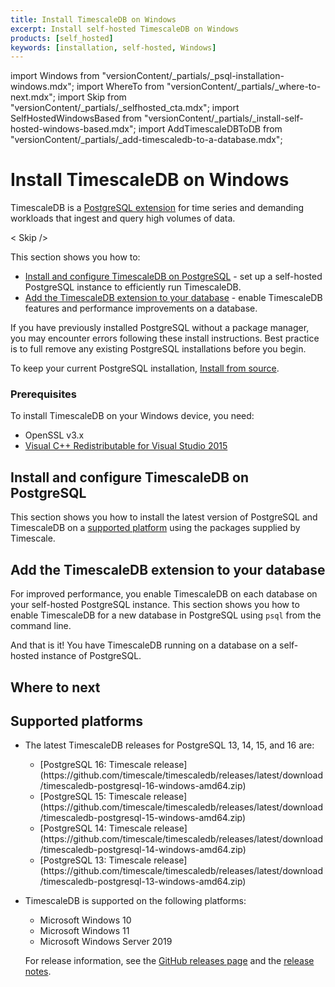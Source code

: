 ```yaml
---
title: Install TimescaleDB on Windows
excerpt: Install self-hosted TimescaleDB on Windows
products: [self_hosted]
keywords: [installation, self-hosted, Windows]
---
```


import Windows from "versionContent/_partials/_psql-installation-windows.mdx";
import WhereTo from "versionContent/_partials/_where-to-next.mdx";
import Skip from "versionContent/_partials/_selfhosted_cta.mdx";
import SelfHostedWindowsBased from "versionContent/_partials/_install-self-hosted-windows-based.mdx";
import AddTimescaleDBToDB from "versionContent/_partials/_add-timescaledb-to-a-database.mdx";

# Install TimescaleDB on Windows

TimescaleDB is a [PostgreSQL extension](https://www.postgresql.org/docs/current/external-extensions.html) for
time series and demanding workloads that ingest and query high volumes of data.

< Skip />

This section shows you how to:

* [Install and configure TimescaleDB on PostgreSQL](#install-and-configure-timescaledb-on-postgresql) - set up
  a self-hosted PostgreSQL instance to efficiently run TimescaleDB. 
* [Add the TimescaleDB extension to your database](#add-the-timescaledb-extension-to-your-database) - enable TimescaleDB features and
  performance improvements on a database.

<Highlight type="warning">

If you have previously installed PostgreSQL without a package manager, you may encounter errors
following these install instructions. Best practice is to full remove any existing PostgreSQL
installations before you begin.

To keep your current PostgreSQL installation, [Install from source][install-from-source].
</Highlight>

### Prerequisites

To install TimescaleDB on your Windows device, you need:

* OpenSSL v3.x
* [Visual C++ Redistributable for Visual Studio 2015][ms-download]

## Install and configure TimescaleDB on PostgreSQL

This section shows you how to install the latest version of PostgreSQL and
TimescaleDB on a [supported platform](#supported-platforms) using the packages supplied by Timescale.

<SelfHostedWindowsBased />


## Add the TimescaleDB extension to your database

For improved performance, you enable TimescaleDB on each database on your self-hosted PostgreSQL instance.
This section shows you how to enable TimescaleDB for a new database in PostgreSQL using `psql` from the command line.


<AddTimescaleDBToDB />

And that is it! You have TimescaleDB running on a database on a self-hosted instance of PostgreSQL.


## Where to next

<WhereTo />

## Supported platforms

* The latest TimescaleDB releases for PostgreSQL 13, 14, 15, and 16 are:

    *   <Tag type="download">
        [PostgreSQL 16: Timescale release](https://github.com/timescale/timescaledb/releases/latest/download/timescaledb-postgresql-16-windows-amd64.zip)
        </Tag>
    *   <Tag type="download">
        [PostgreSQL 15: Timescale release](https://github.com/timescale/timescaledb/releases/latest/download/timescaledb-postgresql-15-windows-amd64.zip)
        </Tag>
    *   <Tag type="download">
        [PostgreSQL 14: Timescale release](https://github.com/timescale/timescaledb/releases/latest/download/timescaledb-postgresql-14-windows-amd64.zip)
        </Tag>
    *   <Tag type="download">
        [PostgreSQL 13: Timescale release](https://github.com/timescale/timescaledb/releases/latest/download/timescaledb-postgresql-13-windows-amd64.zip)
        </Tag>

* TimescaleDB is supported on the following platforms:

  *   Microsoft Windows&nbsp;10
  *   Microsoft Windows&nbsp;11
  *   Microsoft Windows Server&nbsp;2019


    For release information, see the [GitHub releases page][gh-releases] and the [release notes][release-notes].
    
[config]: /self-hosted/:currentVersion:/configuration/
[gh-releases]: https://github.com/timescale/timescaledb/releases
[ms-download]: https://www.microsoft.com/en-us/download/details.aspx?id=48145
[pg-download]: https://www.postgresql.org/download/windows/
[release-notes]: /about/:currentVersion:/release-notes/
[windows-releases]: #windows-releases
[install-from-source]: /self-hosted/:currentVersion:/install/installation-source/
